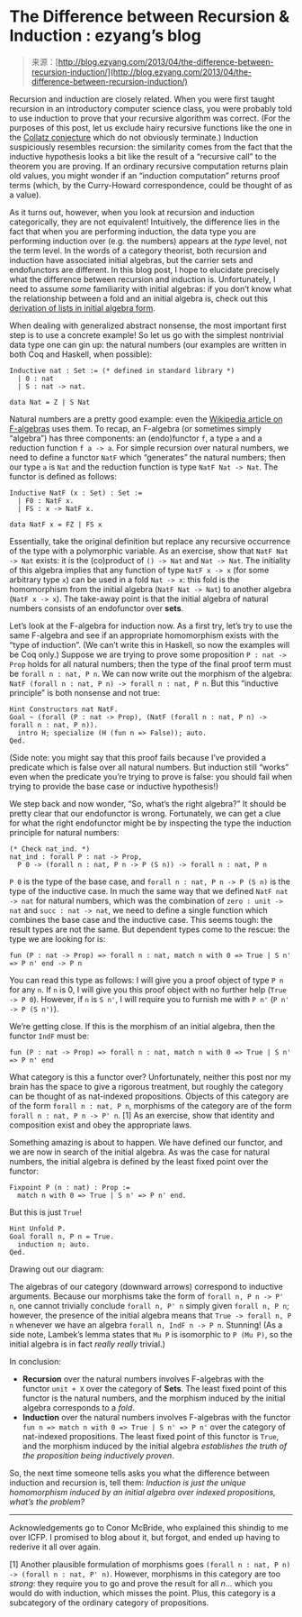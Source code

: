 <!--yml
category: 未分类
date: 2024-07-01 18:17:21
-->

# The Difference between Recursion & Induction : ezyang’s blog

> 来源：[http://blog.ezyang.com/2013/04/the-difference-between-recursion-induction/](http://blog.ezyang.com/2013/04/the-difference-between-recursion-induction/)

Recursion and induction are closely related. When you were first taught recursion in an introductory computer science class, you were probably told to use induction to prove that your recursive algorithm was correct. (For the purposes of this post, let us exclude hairy recursive functions like the one in the [Collatz conjecture](http://en.wikipedia.org/wiki/Collatz_conjecture) which do not obviously terminate.) Induction suspiciously resembles recursion: the similarity comes from the fact that the inductive hypothesis looks a bit like the result of a “recursive call” to the theorem you are proving. If an ordinary recursive computation returns plain old values, you might wonder if an “induction computation” returns proof terms (which, by the Curry-Howard correspondence, could be thought of as a value).

As it turns out, however, when you look at recursion and induction categorically, they are not equivalent! Intuitively, the difference lies in the fact that when you are performing induction, the data type you are performing induction over (e.g. the numbers) appears at the *type* level, not the term level. In the words of a category theorist, both recursion and induction have associated initial algebras, but the carrier sets and endofunctors are different. In this blog post, I hope to elucidate precisely what the difference between recursion and induction is. Unfortunately, I need to assume *some* familiarity with initial algebras: if you don’t know what the relationship between a fold and an initial algebra is, check out this [derivation of lists in initial algebra form](http://blog.ezyang.com/2012/10/duality-for-haskellers/).

When dealing with generalized abstract nonsense, the most important first step is to use a concrete example! So let us go with the simplest nontrivial data type one can gin up: the natural numbers (our examples are written in both Coq and Haskell, when possible):

```
Inductive nat : Set := (* defined in standard library *)
  | 0 : nat
  | S : nat -> nat.

data Nat = Z | S Nat

```

Natural numbers are a pretty good example: even the [Wikipedia article on F-algebras](http://en.wikipedia.org/wiki/F-algebra) uses them. To recap, an F-algebra (or sometimes simply “algebra”) has three components: an (endo)functor `f`, a type `a` and a reduction function `f a -> a`. For simple recursion over natural numbers, we need to define a functor `NatF` which “generates” the natural numbers; then our type `a` is `Nat` and the reduction function is type `NatF Nat -> Nat`. The functor is defined as follows:

```
Inductive NatF (x : Set) : Set :=
  | F0 : NatF x.
  | FS : x -> NatF x.

data NatF x = FZ | FS x

```

Essentially, take the original definition but replace any recursive occurrence of the type with a polymorphic variable. As an exercise, show that `NatF Nat -> Nat` exists: it is the (co)product of `() -> Nat` and `Nat -> Nat`. The initiality of this algebra implies that any function of type `NatF x -> x` (for some arbitrary type `x`) can be used in a fold `Nat -> x`: this fold is the homomorphism from the initial algebra (`NatF Nat -> Nat`) to another algebra (`NatF x -> x`). The take-away point is that the initial algebra of natural numbers consists of an endofunctor over **sets**.

Let’s look at the F-algebra for induction now. As a first try, let’s try to use the same F-algebra and see if an appropriate homomorphism exists with the “type of induction”. (We can’t write this in Haskell, so now the examples will be Coq only.) Suppose we are trying to prove some proposition `P : nat -> Prop` holds for all natural numbers; then the type of the final proof term must be `forall n : nat, P n`. We can now write out the morphism of the algebra: `NatF (forall n : nat, P n) -> forall n : nat, P n`. But this “inductive principle” is both nonsense and not true:

```
Hint Constructors nat NatF.
Goal ~ (forall (P : nat -> Prop), (NatF (forall n : nat, P n) -> forall n : nat, P n)).
  intro H; specialize (H (fun n => False)); auto.
Qed.

```

(Side note: you might say that this proof fails because I’ve provided a predicate which is false over all natural numbers. But induction still “works” even when the predicate you’re trying to prove is false: you should fail when trying to provide the base case or inductive hypothesis!)

We step back and now wonder, “So, what’s the right algebra?” It should be pretty clear that our endofunctor is wrong. Fortunately, we can get a clue for what the right endofunctor might be by inspecting the type the induction principle for natural numbers:

```
(* Check nat_ind. *)
nat_ind : forall P : nat -> Prop,
  P 0 -> (forall n : nat, P n -> P (S n)) -> forall n : nat, P n

```

`P 0` is the type of the base case, and `forall n : nat, P n -> P (S n)` is the type of the inductive case. In much the same way that we defined `NatF nat -> nat` for natural numbers, which was the combination of `zero : unit -> nat` and `succ : nat -> nat`, we need to define a single function which combines the base case and the inductive case. This seems tough: the result types are not the same. But dependent types come to the rescue: the type we are looking for is:

```
fun (P : nat -> Prop) => forall n : nat, match n with 0 => True | S n' => P n' end -> P n

```

You can read this type as follows: I will give you a proof object of type `P n` for any `n`. If `n` is 0, I will give you this proof object with no further help (`True -> P 0`). However, if `n` is `S n'`, I will require you to furnish me with `P n'` (`P n' -> P (S n')`).

We’re getting close. If this is the morphism of an initial algebra, then the functor `IndF` must be:

```
fun (P : nat -> Prop) => forall n : nat, match n with 0 => True | S n' => P n' end

```

What category is this a functor over? Unfortunately, neither this post nor my brain has the space to give a rigorous treatment, but roughly the category can be thought of as nat-indexed propositions. Objects of this category are of the form `forall n : nat, P n`, morphisms of the category are of the form `forall n : nat, P n -> P' n`. [1] As an exercise, show that identity and composition exist and obey the appropriate laws.

Something amazing is about to happen. We have defined our functor, and we are now in search of the initial algebra. As was the case for natural numbers, the initial algebra is defined by the least fixed point over the functor:

```
Fixpoint P (n : nat) : Prop :=
  match n with 0 => True | S n' => P n' end.

```

But this is just `True`!

```
Hint Unfold P.
Goal forall n, P n = True.
  induction n; auto.
Qed.

```

Drawing out our diagram:

The algebras of our category (downward arrows) correspond to inductive arguments. Because our morphisms take the form of `forall n, P n -> P' n`, one cannot trivially conclude `forall n, P' n` simply given `forall n, P n`; however, the presence of the initial algebra means that `True -> forall n, P n` whenever we have an algebra `forall n, IndF n -> P n`. Stunning! (As a side note, Lambek’s lemma states that `Mu P` is isomorphic to `P (Mu P)`, so the initial algebra is in fact *really really* trivial.)

In conclusion:

*   **Recursion** over the natural numbers involves F-algebras with the functor `unit + X` over the category of **Sets**. The least fixed point of this functor is the natural numbers, and the morphism induced by the initial algebra corresponds to a *fold*.
*   **Induction** over the natural numbers involves F-algebras with the functor `fun n => match n with 0 => True | S n' => P n'` over the category of nat-indexed propositions. The least fixed point of this functor is `True`, and the morphism induced by the initial algebra *establishes the truth of the proposition being inductively proven*.

So, the next time someone tells asks you what the difference between induction and recursion is, tell them: *Induction is just the unique homomorphism induced by an initial algebra over indexed propositions, what’s the problem?*

* * *

Acknowledgements go to Conor McBride, who explained this shindig to me over ICFP. I promised to blog about it, but forgot, and ended up having to rederive it all over again.

[1] Another plausible formulation of morphisms goes `(forall n : nat, P n) -> (forall n : nat, P' n)`. However, morphisms in this category are too *strong*: they require you to go and prove the result for all *n*... which you would do with induction, which misses the point. Plus, this category is a subcategory of the ordinary category of propositions.